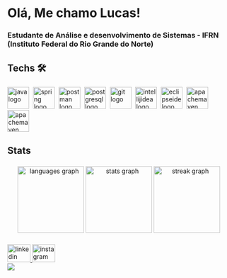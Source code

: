 <h1 align="left">Olá, Me chamo Lucas!</h1>

###

<h3 align="left">Estudante de Análise e desenvolvimento de Sistemas - IFRN (Instituto Federal do Rio Grande do Norte)</h3>

###

<h2 align="left">Techs 🛠</h2>

###

<div align="left">
  <img src="https://skillicons.dev/icons?i=java" height="49" alt="java logo"  />
  <img width="1" />
  <img src="https://skillicons.dev/icons?i=spring" height="49" alt="spring logo"  />
  <img width="1" />
  <img src="https://skillicons.dev/icons?i=postman" height="49" alt="postman logo"  />
  <img width="1" />
  <img src="https://skillicons.dev/icons?i=postgres" height="49" alt="postgresql logo"  />
  <img width="1" />
  <img src="https://skillicons.dev/icons?i=git" height="49" alt="git logo"  />
  <img width="1" />
  <img src="https://skillicons.dev/icons?i=idea" height="49" alt="intellijidea logo"  />
  <img width="1" />
  <img src="https://skillicons.dev/icons?i=eclipse" height="49" alt="eclipseide logo"  />
  <img width="1" />
  <img src="https://skillicons.dev/icons?i=maven" height="49" alt="apachemaven logo"  />
  <img width="1" />
  <img src="https://img.icons8.com/?size=100&id=DakakaPez2uy&format=png&color=000000" height="49" alt="apachemaven logo"  />
<h2 align="left">Stats</h2>

###

<div align="center">
  <img src="https://github-readme-stats.vercel.app/api/top-langs?username=Lucaasshq&locale=en&hide_title=false&layout=compact&card_width=320&langs_count=5&theme=dracula&hide_border=false&order=2" height="150" alt="languages graph"  />
  <img src="https://github-readme-stats.vercel.app/api?username=Lucaasshq&hide_title=false&hide_rank=false&show_icons=true&include_all_commits=true&count_private=true&disable_animations=false&theme=dracula&locale=en&hide_border=false&order=1" height="150" alt="stats graph"  />
  <img src="https://streak-stats.demolab.com?user=Lucaasshq&locale=en&mode=daily&theme=dracula&hide_border=false&border_radius=5&order=3" height="150" alt="streak graph"  />
</div>

###


<div align="left">
  <a href="https://www.linkedin.com/in/lucas-henrique-057176211/" target="_blank">
    <img src="https://raw.githubusercontent.com/maurodesouza/profile-readme-generator/master/src/assets/icons/social/linkedin/default.svg" width="52" height="40" alt="linkedin logo"  />
  </a>
  <a href="https://www.instagram.com/lucaasshq/" target="_blank">
    <img src="https://raw.githubusercontent.com/maurodesouza/profile-readme-generator/master/src/assets/icons/social/instagram/default.svg" width="52" height="40" alt="instagram logo"  />
  </a>
</div>
<div align="left">
  <img src="https://visitor-badge.laobi.icu/badge?page_id=Lucaasshq.Lucaasshq&left_text=Visitas"  />
</div>

###



###
